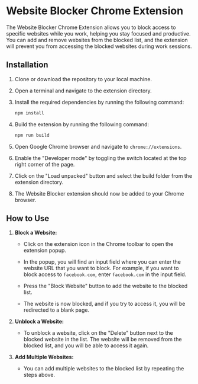# Website Blocker Chrome Extension

The Website Blocker Chrome Extension allows you to block access to specific websites while you work, helping you stay focused and productive. You can add and remove websites from the blocked list, and the extension will prevent you from accessing the blocked websites during work sessions.

## Installation

1. Clone or download the repository to your local machine.

2. Open a terminal and navigate to the extension directory.

3. Install the required dependencies by running the following command:

   ```bash
   npm install
   ```

4. Build the extension by running the following command:

    ```bash
   npm run build
   ```

5. Open Google Chrome browser and navigate to `chrome://extensions`.

6. Enable the "Developer mode" by toggling the switch located at the top right corner of the page.

7. Click on the "Load unpacked" button and select the build folder from the extension directory.

8. The Website Blocker extension should now be added to your Chrome browser.

## How to Use
1. **Block a Website:**
   - Click on the extension icon in the Chrome toolbar to open the extension popup.

   - In the popup, you will find an input field where you can enter the website URL that you want to block. For example, if you want to block access to `facebook.com`, enter `facebook.com` in the input field.

   - Press the "Block Website" button to add the website to the blocked list.

   - The website is now blocked, and if you try to access it, you will be redirected to a blank page.

2. **Unblock a Website:**
   - To unblock a website, click on the "Delete" button next to the blocked website in the list. The website will be removed from the blocked list, and you will be able to access it again.

3. **Add Multiple Websites:**
   - You can add multiple websites to the blocked list by repeating the steps above.
